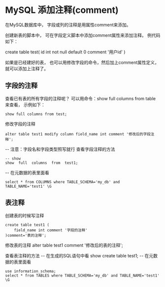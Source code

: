 
# MySQL 添加注释(comment)
在MySQL数据库中， 字段或列的注释是用属性comment来添加。

创建新表的脚本中， 可在字段定义脚本中添加comment属性来添加注释。
例代码如下：

create table test(
id int not null default 0 comment '用户id'
)

如果是已经建好的表， 也可以用修改字段的命令，然后加上comment属性定义，就可以添加上注释了。
## 字段的注释
查看已有表的所有字段的注释呢？
可以用命令：show full columns from table 来查看， 示例如下：

```
show full columns from test;
```
修改字段的注释
```
alter table test1 modify column field_name int comment '修改后的字段注释'; 
```
-- 注意：字段名和字段类型照写就行
查看字段注释的方法
```
-- show
show  full  columns  from  test1;
```
-- 在元数据的表里面看
```
select * from COLUMNS where TABLE_SCHEMA='my_db' and TABLE_NAME='test1' \G
```
## 表注释
创建表的时候写注释
```
create table test1 (
    field_name int comment '字段的注释'
)comment='表的注释';
```
修改表的注释
alter table test1 comment '修改后的表的注释';

查看表注释的方法
-- 在生成的SQL语句中看 
show  create  table  test1;
-- 在元数据的表里面看
```
use information_schema;
select * from TABLES where TABLE_SCHEMA='my_db' and TABLE_NAME='test1' \G
```

